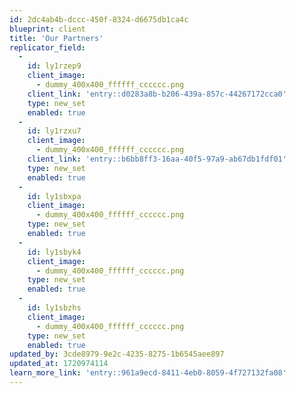 ```yaml
---
id: 2dc4ab4b-dccc-450f-8324-d6675db1ca4c
blueprint: client
title: 'Our Partners'
replicator_field:
  -
    id: ly1rzep9
    client_image:
      - dummy_400x400_ffffff_cccccc.png
    client_link: 'entry::d0283a8b-b206-439a-857c-44267172cca0'
    type: new_set
    enabled: true
  -
    id: ly1rzxu7
    client_image:
      - dummy_400x400_ffffff_cccccc.png
    client_link: 'entry::b6bb8ff3-16aa-40f5-97a9-ab67db1fdf01'
    type: new_set
    enabled: true
  -
    id: ly1sbxpa
    client_image:
      - dummy_400x400_ffffff_cccccc.png
    type: new_set
    enabled: true
  -
    id: ly1sbyk4
    client_image:
      - dummy_400x400_ffffff_cccccc.png
    type: new_set
    enabled: true
  -
    id: ly1sbzhs
    client_image:
      - dummy_400x400_ffffff_cccccc.png
    type: new_set
    enabled: true
updated_by: 3cde8979-9e2c-4235-8275-1b6545aee897
updated_at: 1720974114
learn_more_link: 'entry::961a9ecd-8411-4eb0-8059-4f727132fa08'
---
```

